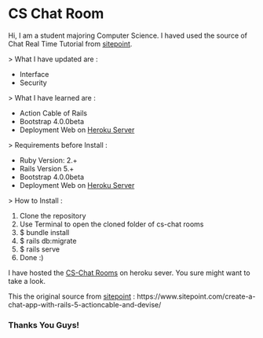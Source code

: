 <h1>CS Chat Room</h1>
<p>Hi, I am a student majoring Computer Science. I haved used the source of Chat Real Time Tutorial from <a href ="https://www.sitepoint.com/">sitepoint</a>. 
<p>
<p> > What I have updated are : </p>
<ul>
  <li>Interface</li>
  <li>Security</li>
</ul>
<p> > What I have learned are : </p>
<ul>
  <li>Action Cable of Rails</li>
  <li>Bootstrap 4.0.0beta</li>
  <li>Deployment Web on <a href = "https://www.heroku.com">Heroku Server</a></li>
</ul>
<p> > Requirements before Install : </p>
<ul>
  <li>Ruby Version: 2.+</li>
  <li>Rails Version 5.+</li>
  <li>Bootstrap 4.0.0beta</li>
  <li>Deployment Web on <a href = "https://www.heroku.com">Heroku Server</a></li>
</ul>
<p> > How to Install : </p>
<ol>
  <li>Clone the repository</li>
  <li>Use Terminal to open the cloned folder of cs-chat rooms</li>
  <li>$ bundle install</li>
  <li>$ rails db:migrate</li>
  <li>$ rails serve</li>
  <li>Done :)</li>
</ol>
<p>I have hosted the <a href = "http://cs-chats.herokuapp.com/">CS-Chat Rooms</a> on heroku sever. You sure might want to take a look.</p>
<p>This the original source from <a href ="https://www.sitepoint.com/">sitepoint</a> : https://www.sitepoint.com/create-a-chat-app-with-rails-5-actioncable-and-devise/

<h3>Thanks You Guys!</h3>
